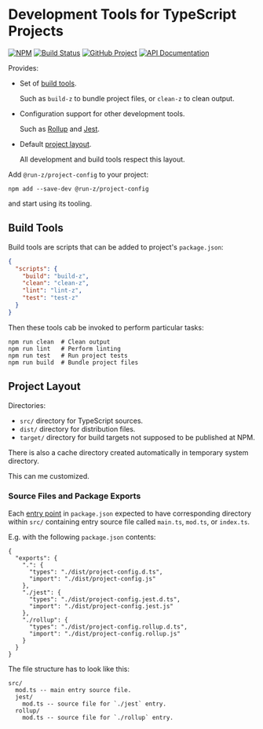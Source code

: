 # Development Tools for TypeScript Projects

[![NPM][npm-image]][npm-url]
[![Build Status][build-status-img]][build-status-link]
[![GitHub Project][github-image]][github-url]
[![API Documentation][api-docs-image]][api documentation]

Provides:

- Set of [build tools][].

  Such as `build-z` to bundle project files, or `clean-z` to clean output.

- Configuration support for other development tools.

  Such as [Rollup] and [Jest].

- Default [project layout][].

  All development and build tools respect this layout.

Add `@run-z/project-config` to your project:

```shell
npm add --save-dev @run-z/project-config
```

and start using its tooling.

[npm-image]: https://img.shields.io/npm/v/@run-z/project-config.svg?logo=npm
[npm-url]: https://www.npmjs.com/package/@run-z/project-config
[build-status-img]: https://github.com/run-z/project-config/workflows/Build/badge.svg
[build-status-link]: https://github.com/run-z/project-config/actions?query=workflow:Build
[github-image]: https://img.shields.io/static/v1?logo=github&label=GitHub&message=project&color=informational
[github-url]: https://github.com/run-z/project-config
[api-docs-image]: https://img.shields.io/static/v1?logo=typescript&label=API&message=docs&color=informational
[api documentation]: https://run-z.github.io/project-config
[jest]: https://jestjs.io/
[rollup]: https://rollupjs.org/

## Build Tools

[build tools]: #build-tools

Build tools are scripts that can be added to project's `package.json`:

```json
{
  "scripts": {
    "build": "build-z",
    "clean": "clean-z",
    "lint": "lint-z",
    "test": "test-z"
  }
}
```

Then these tools cab be invoked to perform particular tasks:

```shell
npm run clean  # Clean output
npm run lint   # Perform linting
npm run test   # Run project tests
npm run build  # Bundle project files
```

## Project Layout

[project layout]: #project-layout

Directories:

- `src/` directory for TypeScript sources.
- `dist/` directory for distribution files.
- `target/` directory for build targets not supposed to be published at NPM.

There is also a cache directory created automatically in temporary system directory.

This can me customized.

### Source Files and Package Exports

Each [entry point] in `package.json` expected to have corresponding directory within `src/` containing entry source
file called `main.ts`, `mod.ts`, or `index.ts`.

E.g. with the following `package.json` contents:

```jsonc
{
  "exports": {
    ".": {
      "types": "./dist/project-config.d.ts",
      "import": "./dist/project-config.js"
    },
    "./jest": {
      "types": "./dist/project-config.jest.d.ts",
      "import": "./dist/project-config.jest.js"
    },
    "./rollup": {
      "types": "./dist/project-config.rollup.d.ts",
      "import": "./dist/project-config.rollup.js"
    }
  }
}
```

The file structure has to look like this:

```
src/
  mod.ts -- main entry source file.
  jest/
    mod.ts -- source file for `./jest` entry.
  rollup/
    mod.ts -- source file for `./rollup` entry.
```

[entry point]: https://nodejs.org/dist/latest/docs/api/packages.html#package-entry-points
